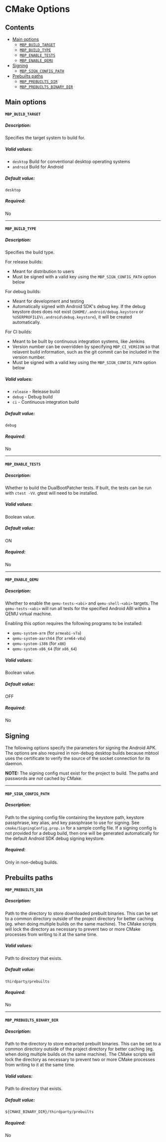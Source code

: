 # CMake Options

## Contents

* [Main options](#main-options)
    * [`MBP_BUILD_TARGET`](#mbp_build_target)
    * [`MBP_BUILD_TYPE`](#mbp_build_type)
    * [`MBP_ENABLE_TESTS`](#mbp_enable_tests)
    * [`MBP_ENABLE_QEMU`](#mbp_enable_qemu)
* [Signing](#signing)
    * [`MBP_SIGN_CONFIG_PATH`](#mbp_sign_config_path)
* [Prebuilts paths](#prebuilts-paths)
    * [`MBP_PREBUILTS_DIR`](#mbp_prebuilts_dir)
    * [`MBP_PREBUILTS_BINARY_DIR`](#mbp_prebuilts_binary_dir)


## Main options

#### `MBP_BUILD_TARGET`

##### Description:

Specifies the target system to build for.

##### Valid values:

- `desktop` Build for conventional desktop operating systems
- `android` Build for Android

##### Default value:

`desktop`

##### Required:

No

---

#### `MBP_BUILD_TYPE`

##### Description:

Specifies the build type.

For release builds:
- Meant for distribution to users
- Must be signed with a valid key using the `MBP_SIGN_CONFIG_PATH` option below

For debug builds:
- Meant for development and testing
- Automatically signed with Android SDK's debug key. If the debug keystore does does not exist (`$HOME/.android/debug.keystore` or `%USERPROFILE%\.android\debug.keystore`), it will be created automatically.

For CI builds:
- Meant to be built by continuous integration systems, like Jenkins
- Version number can be overridden by specifying `MBP_CI_VERSION` so that relavent build information, such as the git commit can be included in the version number.
- Must be signed with a valid key using the `MBP_SIGN_CONFIG_PATH` option below

##### Valid values:

- `release` - Release build
- `debug` - Debug build
- `ci` - Continuous integration build

##### Default value:

`debug`

##### Required:

No

---

#### `MBP_ENABLE_TESTS`

##### Description:

Whether to build the DualBootPatcher tests. If built, the tests can be run with `ctest -VV`. gtest will need to be installed.

##### Valid values:

Boolean value.

##### Default value:

ON

##### Required:

No

---

#### `MBP_ENABLE_QEMU`

##### Description:

Whether to enable the `qemu-tests-<abi>` and `qemu-shell-<abi>` targets. The `qemu-tests-<abi>` will run all tests for the specified Android ABI within a QEMU virtual machine.

Enabling this option requires the following programs to be installed:
- `qemu-system-arm` (for `armeabi-v7a`)
- `qemu-system-aarch64` (for `arm64-v8a`)
- `qemu-system-i386` (for `x86`)
- `qemu-system-x86_64` (for `x86_64`)

##### Valid values:

Boolean value.

##### Default value:

OFF

##### Required:

No


## Signing

The following options specify the parameters for signing the Android APK. The options are also required in non-debug desktop builds because mbtool uses the certificate to verify the source of the socket connection for its daemon.

**NOTE:** The signing config must exist for the project to build. The paths and passwords are *not* cached by CMake.

---

#### `MBP_SIGN_CONFIG_PATH`

##### Description:

Path to the signing config file containing the keystore path, keystore passphrase, key alias, and key passphrase to use for signing. See `cmake/SigningConfig.prop.in` for a sample config file. If a signing config is not provided for a debug build, then one will be generated automatically for the default Android SDK debug signing keystore.

##### Required:

Only in non-debug builds.


## Prebuilts paths

#### `MBP_PREBUILTS_DIR`

##### Description:

Path to the directory to store downloaded prebuilt binaries. This can be set to a common directory outside of the project directory for better caching (eg. when doing multiple builds on the same machine). The CMake scripts will lock the directory as necessary to prevent two or more CMake processes from writing to it at the same time.

##### Valid values:

Path to directory that exists.

##### Default value:

`thirdparty/prebuilts`

##### Required:

No

---

#### `MBP_PREBUILTS_BINARY_DIR`

##### Description:

Path to the directory to store extracted prebuilt binaries. This can be set to a common directory outside of the project directory for better caching (eg. when doing multiple builds on the same machine). The CMake scripts will lock the directory as necessary to prevent two or more CMake processes from writing to it at the same time.

##### Valid values:

Path to directory that exists.

##### Default value:

`${CMAKE_BINARY_DIR}/thirdparty/prebuilts`

##### Required:

No
